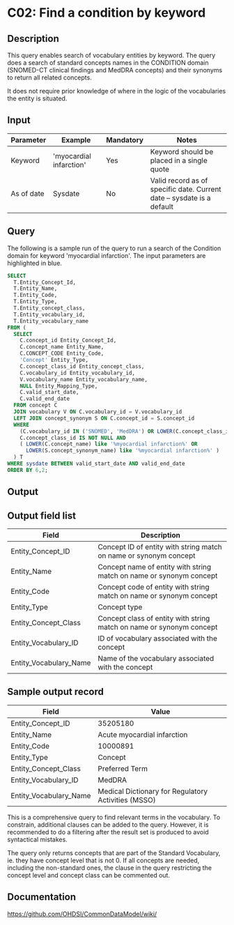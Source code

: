 <!---
Group:condition
Name:C02 Find a condition by keyword
Author:Patrick Ryan
CDM Version: 5.0
-->

# C02: Find a condition by keyword

## Description
This query enables search of vocabulary entities by keyword. The query does a search of standard concepts names in the CONDITION domain (SNOMED-CT clinical findings and MedDRA concepts) and their synonyms to return all related concepts.

It does not require prior knowledge of where in the logic of the vocabularies the entity is situated.

## Input

|  Parameter |  Example |  Mandatory |  Notes |
| --- | --- | --- | --- |
|  Keyword |  'myocardial infarction' |  Yes | Keyword should be placed in a single quote |
|  As of date |  Sysdate |  No | Valid record as of specific date. Current date – sysdate is a default |

## Query
The following is a sample run of the query to run a search of the Condition domain for keyword 'myocardial infarction'. The input parameters are highlighted in  blue.

```sql
SELECT 
  T.Entity_Concept_Id, 
  T.Entity_Name, 
  T.Entity_Code, 
  T.Entity_Type, 
  T.Entity_concept_class, 
  T.Entity_vocabulary_id, 
  T.Entity_vocabulary_name 
FROM ( 
  SELECT 
    C.concept_id Entity_Concept_Id, 
    C.concept_name Entity_Name, 
    C.CONCEPT_CODE Entity_Code, 
    'Concept' Entity_Type, 
    C.concept_class_id Entity_concept_class, 
    C.vocabulary_id Entity_vocabulary_id, 
    V.vocabulary_name Entity_vocabulary_name, 
    NULL Entity_Mapping_Type, 
    C.valid_start_date, 
    C.valid_end_date 
  FROM concept C 
  JOIN vocabulary V ON C.vocabulary_id = V.vocabulary_id 
  LEFT JOIN concept_synonym S ON C.concept_id = S.concept_id 
  WHERE 
    (C.vocabulary_id IN ('SNOMED', 'MedDRA') OR LOWER(C.concept_class_id) = 'clinical finding' ) AND 
    C.concept_class_id IS NOT NULL AND 
    ( LOWER(C.concept_name) like '%myocardial infarction%' OR 
      LOWER(S.concept_synonym_name) like '%myocardial infarction%' ) 
  ) T
WHERE sysdate BETWEEN valid_start_date AND valid_end_date 
ORDER BY 6,2;
```


## Output

## Output field list

|  Field |  Description |
| --- | --- |
|  Entity_Concept_ID |  Concept ID of entity with string match on name or synonym concept |
|  Entity_Name |  Concept name of entity with string match on name or synonym concept |
|  Entity_Code |  Concept code of entity with string match on name or synonym concept  |
|  Entity_Type |  Concept type |
|  Entity_Concept_Class |  Concept class of entity with string match on name or synonym concept |
|  Entity_Vocabulary_ID |  ID of vocabulary associated with the concept |
|  Entity_Vocabulary_Name |  Name of the vocabulary associated with the concept |


## Sample output record

|  Field |  Value |
| --- | --- |
|  Entity_Concept_ID |  35205180 |
|  Entity_Name |  Acute myocardial infarction |
|  Entity_Code |  10000891 |
|  Entity_Type |  Concept |
|  Entity_Concept_Class |  Preferred Term |
|  Entity_Vocabulary_ID |  MedDRA |
|  Entity_Vocabulary_Name |  Medical Dictionary for Regulatory Activities (MSSO) |

This is a comprehensive query to find relevant terms in the vocabulary. To constrain, additional clauses can be added to the query. However, it is recommended to do a filtering after the result set is produced to avoid syntactical mistakes.

The query only returns concepts that are part of the Standard Vocabulary, ie. they have concept level that is not 0. If all concepts are needed, including the non-standard ones, the clause in the query restricting the concept level and concept class can be commented out. 

## Documentation
https://github.com/OHDSI/CommonDataModel/wiki/

